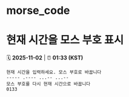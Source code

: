 # morse_code
# 현재 시간을 모스 부호 표시
<!-- MORSE_TIME_START -->
🗓️ **2025-11-02** | ⏰ **01:33 (KST)**

```
현재 시간을 입력하세요. 모스 부호로 바꿉니다
----- .---- ...-- ...--
모스 부호를 다시 현재 시간으로 바꿉니다
0133
```
<!-- MORSE_TIME_END -->
